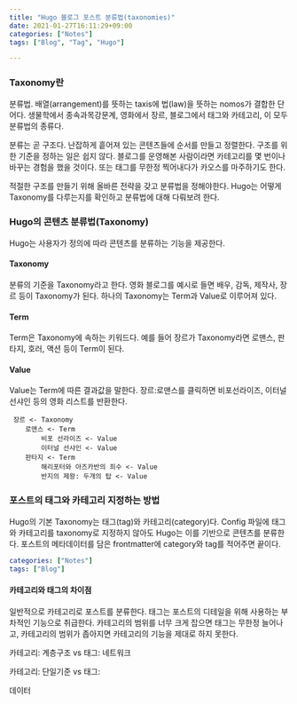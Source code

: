 ```yaml
---
title: "Hugo 블로그 포스트 분류법(taxonomies)"
date: 2021-01-27T16:11:29+09:00
categories: ["Notes"]
tags: ["Blog", "Tag", "Hugo"]

---
```


### Taxonomy란

분류법.
배열(arrangement)를 뜻하는 taxis에 법(law)을 뜻하는 nomos가 결합한 단어다.
생물학에서 종속과목강문계, 영화에서 장르, 블로그에서 태그와 카테고리, 이 모두 분류법의 종류다.

분류는 곧 구조다.
난잡하게 흩어져 있는 콘텐츠들에 순서를 만들고 정렬한다.
구조를 위한 기준을 정하는 일은 쉽지 않다.
블로그를 운영해본 사람이라면 카테고리를 몇 번이나 바꾸는 경험을 했을 것이다. 또는 태그를 무한정 찍어내다가 카오스를 마주하기도 한다.

적절한 구조를 만들기 위해 올바른 전략을 갖고 분류법을 정해야한다.
Hugo는 어떻게 Taxonomy를 다루는지를 확인하고 분류법에 대해 다뤄보려 한다.

### Hugo의 콘텐츠 분류법(Taxonomy)

Hugo는 사용자가 정의에 따라 콘텐츠를 분류하는 기능을 제공한다.


#### Taxonomy

분류의 기준을 Taxonomy라고 한다.
영화 블로그를 예시로 들면 배우, 감독, 제작사, 장르 등이 Taxonomy가 된다.
하나의 Taxonomy는 Term과 Value로 이루어져 있다.

#### Term

Term은 Taxonomy에 속하는 키워드다.
예를 들어 장르가 Taxonomy라면 로맨스, 판타지, 호러, 액션 등이 Term이 된다.

#### Value

Value는 Term에 따른 결과값을 말한다.
장르:로맨스를 클릭하면 비포선라이즈, 이터널 선샤인 등의 영화 리스트를 반환한다.

```
 장르 <- Taxonomy
 	로맨스 <- Term
 		비포 선라이즈 <- Value
 		이터널 선샤인 <- Value
 	판타지 <- Term
 		해리포터와 아즈카반의 죄수 <- Value
 		반지의 제왕: 두개의 탑 <- Value
```



### 포스트의 태그와 카테고리 지정하는 방법

Hugo의 기본 Taxonomy는 태그(tag)와 카테고리(category)다.
Config 파일에 태그와 카테고리를 taxonomy로 지정하지 않아도 Hugo는 이를 기반으로 콘텐츠를 분류한다.
포스트의 메타데이터를 담은 frontmatter에 category와 tag를 적어주면 끝이다.

```yaml
categories: ["Notes"]
tags: ["Blog"]
```

#### 카테고리와 태그의 차이점

일반적으로 카테고리로 포스트를 분류한다.
태그는 포스트의 디테일을 위해 사용하는 부차적인 기능으로 취급한다.
카테고리의 범위를 너무 크게 잡으면 태그는 무한정 늘어나고, 카테고리의 범위가 좁아지면 카테고리의 기능을 제대로 하지 못한다.

카테고리: 계층구조 vs 태그: 네트워크

카테고리: 단일기준 vs 태그: 

데이터 


